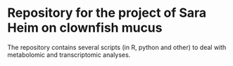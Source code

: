 # Repository for the project of Sara Heim on clownfish mucus
The repository contains several scripts (in R, python and other) to deal with metabolomic and transcriptomic analyses.
